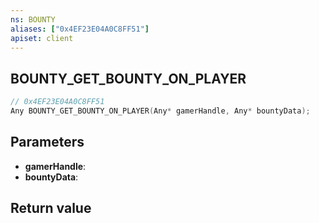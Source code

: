 ```yaml
---
ns: BOUNTY
aliases: ["0x4EF23E04A0C8FF51"]
apiset: client
---
```

## BOUNTY_GET_BOUNTY_ON_PLAYER

```c
// 0x4EF23E04A0C8FF51
Any BOUNTY_GET_BOUNTY_ON_PLAYER(Any* gamerHandle, Any* bountyData);
```


## Parameters
* **gamerHandle**:
* **bountyData**:

## Return value